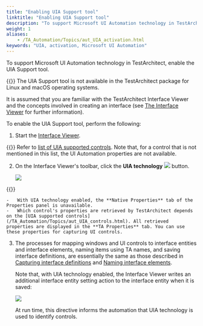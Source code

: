 ```yaml
--- 
title: "Enabling UIA Support tool"
linktitle: "Enabling UIA Support tool"
description: "To support Microsoft UI Automation technology in TestArchitect, enable the UIA Support tool."
weight: 1
aliases: 
    - /TA_Automation/Topics/aut_UIA_activation.html
keywords: "UIA, activation, Microsoft UI Automation"
---
```


To support Microsoft UI Automation technology in TestArchitect, enable the UIA Support tool.

{{<restriction>}} The UIA Support tool is not available in the TestArchitect package for Linux and macOS operating systems.

It is assumed that you are familiar with the TestArchitect Interface Viewer and the concepts involved in creating an interface \(see [The Interface Viewer](/TA_Help/Topics/Interface_def_Viewer.html) for further information\).

To enable the UIA Support tool, perform the following:

1.  Start the [Interface Viewer](/TA_Help/Topics/Interface_def_Viewer_Starting.html).

{{<note>}} Refer to [list of UIA supported controls](/TA_Automation/Topics/aut_UIA_controls.html). Note that, for a control that is not mentioned in this list, the UI Automation properties are not available.

2.  On the Interface Viewer's toolbar, click the **UIA technology** ![](/images/TA_Automation/Images/btn_UIA_technology.png) button.

    ![](/images/TA_Automation/Images/Interface_Viewer_UIA.png)

{{<note>}}

    -   With UIA technology enabled, the **Native Properties** tab of the Properties panel is unavailable.
    -   Which control's properties are retrieved by TestArchitect depends on the [UIA supported controls](/TA_Automation/Topics/aut_UIA_controls.html). All retrieved properties are displayed in the **TA Properties** tab. You can use these properties for capturing UI controls.

3.  The processes for mapping windows and UI controls to interface entities and interface elements, naming items using TA names, and saving interface definitions, are essentially the same as those described in [Capturing interface definitions](/TA_Help/Topics/Interface_def_capturing.html) and [Naming interface elements](/TA_Help/Topics/Interface_def_naming.html).

    Note that, with UIA technology enabled, the Interface Viewer writes an additional interface entity setting action to the interface entity when it is saved:

    ![](/images/TA_Automation/Images/interface_entity.UIA_directive.png)

    At run time, this directive informs the automation that UIA technology is used to identify controls.




